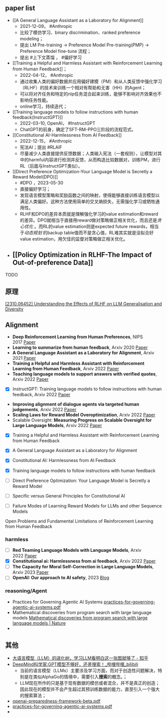 ## paper list

- [[A General Language Assistant as a Laboratory for Alignment]]
	- 2021-12-09， #Anthropic
	- 比较了模仿学习、binary discrimination、ranked preference modeling；
	- 提出 LM Pre-training → Preference Model Pre-training(PMP) → Preference Model fine-tune 流程；
	- 提出 #上下文蒸馏 ， #偏好学习 
- [[Training a Helpful and Harmless Assistant with Reinforcement Learning from Human Feedback]]；
	- 2022-04-12， #Anthropic
	- 通过收集人类的偏好数据并应用偏好建模（PM）和从人类反馈中强化学习（RLHF）的技术来训练一个相对有帮助和无害（HH）的Agent； 
	-  可以将对齐任务和特定的nlp任务混合起来训练，能够不影响对齐效果也不影响任务性能。
	- online学习，持续迭代；
- [[Training language models to follow instructions with human feedback(InstructGPT)]]
	- 2022-03-10, OpenAI， #InstructGPT
	- ChatGPT的前身，确定了SFT-RM-PPO三阶段的流程范式。
- [[Constitutional AI-Harmlessness from AI Feedback]]
	- 2022-12-15， #Anthropic 
	- 宪法AI；提出 #RLAIF 
	- 尽量减少人类直接提供反馈数据；人类输入宪法（一套规则），让模型对其中的harmful内容进行检测并反馈，从而构造比较数据对，训练PM，进行RL（后面与InstructGPT类似）。
- [[Direct Preference Optimization-Your Language Model is Secretly a Reward Model(DPO)]]
	- #DPO ，2023-05-30
	- 直接偏好学习；
	- 发现语言模型策略和奖励函数之间的映射，使得能够直接训练语言模型以满足人类偏好。这种方法使用简单的交叉熵损失，无需强化学习或牺牲通用性。
	- RLHF和DPO的差异本质就是理解强化学习的value estimation和reward的差异。DPO就相当于直接用reward做对策略做正相关优化，而且还是*贪心优化* 。而RL的value estimation则是expected future rewards，相当于*动态规划* 的backup table值而不是贪心值，RL难其实就是没拟合好value estimation，用欠佳的监督对策略做正相关优化。
- [[Policy Optimization in RLHF-The Impact of Out-of-preference Data]]
	- 

TODO

## 原理
[[2310.06452] Understanding the Effects of RLHF on LLM Generalisation and Diversity](https://arxiv.org/abs/2310.06452)


## Alignment

- **Deep Reinforcement Learning from Human Preferences**, NIPS 2017 [Paper](https://link.zhihu.com/?target=https%3A//arxiv.org/abs/1706.03741)
- **Learning to summarize from human feedback**, Arxiv 2020 [Paper](https://link.zhihu.com/?target=https%3A//arxiv.org/abs/2009.01325)
- **A General Language Assistant as a Laboratory for Alignment**, Arxiv 2021 [Paper](https://link.zhihu.com/?target=https%3A//arxiv.org/abs/2112.00861)
- **Training a Helpful and Harmless Assistant with Reinforcement Learning from Human Feedback**, Arxiv 2022 [Paper](https://link.zhihu.com/?target=https%3A//arxiv.org/abs/2204.05862)
- **Teaching language models to support answers with verified quotes**, Arxiv 2022 [Paper](https://link.zhihu.com/?target=https%3A//arxiv.org/abs/2203.11147)
- [x] InstructGPT: Training language models to follow instructions with human feedback, Arxiv 2022 [Paper](https://link.zhihu.com/?target=https%3A//arxiv.org/abs/2203.02155)
- **Improving alignment of dialogue agents via targeted human judgements**, Arxiv 2022 [Paper](https://link.zhihu.com/?target=https%3A//arxiv.org/abs/2209.14375)
- **Scaling Laws for Reward Model Overoptimization**, Arxiv 2022 [Paper](https://link.zhihu.com/?target=https%3A//arxiv.org/abs/2210.10760)
- Scalable Oversight: **Measuring Progress on Scalable Oversight for Large Language Models**, Arxiv 2022 [Paper](https://link.zhihu.com/?target=https%3A//arxiv.org/pdf/2211.03540.pdf)

- [x] Training a Helpful and Harmless Assistant with Reinforcement Learning from Human Feedback
- [x] A General Language Assistant as a Laboratory for Alignment
- [x] Constitutional AI: Harmlessness from AI Feedback
- [x] Training language models to follow instructions with human feedback
- [ ] Direct Preference Optimization: Your Language Model is Secretly a Reward Model
- [ ] Specific versus General Principles for Constitutional AI
- [ ] Failure Modes of Learning Reward Models for LLMs and other Sequence Models


Open Problems and Fundamental Limitations of Reinforcement Learning from Human Feedback
### harmless

- [ ] **Red Teaming Language Models with Language Models**, Arxiv 2022 [Paper](https://link.zhihu.com/?target=https%3A//arxiv.org/abs/2202.03286)
- [x] **Constitutional ai: Harmlessness from ai feedback**, Arxiv 2022 [Paper](https://link.zhihu.com/?target=https%3A//arxiv.org/abs/2212.08073)
- [ ] **The Capacity for Moral Self-Correction in Large Language Models**, Arxiv 2023 [Paper](https://link.zhihu.com/?target=https%3A//arxiv.org/abs/2302.07459)
- [ ] **OpenAI: Our approach to AI safety**, 2023 [Blog](https://link.zhihu.com/?target=https%3A//openai.com/blog/our-approach-to-ai-safety)

### reasoning/Agent 
- Practices for Governing Agentic AI Systems [practices-for-governing-agentic-ai-systems.pdf](https://cdn.openai.com/papers/practices-for-governing-agentic-ai-systems.pdf)
- Mathematical discoveries from program search with large language models [Mathematical discoveries from program search with large language models | Nature](https://www.nature.com/articles/s41586-023-06924-6)
- 
## 其他
- [大语言模型（LLM）的进化树，学习LLM看明白这一张图就够了 - 知乎](https://zhuanlan.zhihu.com/p/627491455)
- [DeepMind科学家:GPT模型不够好，还差搜索！\_哔哩哔哩\_bilibili](https://www.bilibili.com/video/BV1Eb4y1T7Fw/?buvid=XX7888273AF7697D5818467BE308AF8DD2080&from_spmid=default-value&is_story_h5=false&mid=X%2BBahFQiuDNXsN4Pq5HWJw%3D%3D&p=1&plat_id=122&share_from=ugc&share_medium=android&share_plat=android&share_session_id=8b6269b1-e207-4305-b68e-c8a071c39aa4&share_source=WEIXIN&share_tag=s_i&spmid=united.player-video-detail.0.0&timestamp=1702241765&unique_k=PNfwwXJ&up_id=437980486&vd_source=3f4448c688c0096124dbfa48b0a085c3)
	- 当前的语言模型（LLMs）主要涉及学习方面，而对于创造性问题解决，特别是在类似AlphaGo的情境中，需要引入**搜索**的概念。；
	- LLM现在所作的只是基于现有数据的模仿或者混合，并不是真正的创造；因此现在的模型并不会产生超过其预训练数据的能力，直至引入一个强大的搜索算法；
- [openai-preparedness-framework-beta.pdf](https://cdn.openai.com/openai-preparedness-framework-beta.pdf)
- [practices-for-governing-agentic-ai-systems.pdf](https://cdn.openai.com/papers/practices-for-governing-agentic-ai-systems.pdf)
- 